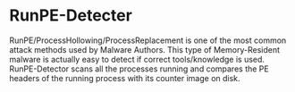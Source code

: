 # RunPE-Detecter

RunPE/ProcessHollowing/ProcessReplacement is one of the most common attack methods used by Malware Authors. This type of
Memory-Resident malware is actually easy to detect if correct tools/knowledge is used.
RunPE-Detector scans all the processes running and compares the PE headers of the running process with its counter image on disk.
